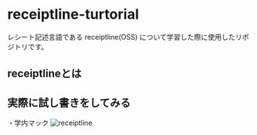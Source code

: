 # receiptline-turtorial
レシート記述言語である receiptline(OSS) について学習した際に使用したリポジトリです。
## receiptlineとは
## 実際に試し書きをしてみる
・学内マック
![receiptline](https://user-images.githubusercontent.com/96648305/165408226-3caed034-5145-4a61-8809-579c3ad7ed0d.svg)
